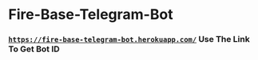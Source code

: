 # Fire-Base-Telegram-Bot

### [`https://fire-base-telegram-bot.herokuapp.com/`](https://fire-base-telegram-bot.herokuapp.com/) Use The Link To Get Bot ID 
